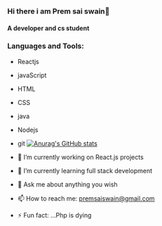 ### Hi there i am Prem sai swain👋
#### A developer and cs student

### Languages and Tools:
- Reactjs
- javaScript
- HTML
- CSS
- java
- Nodejs
- git
[![Anurag's GitHub stats](https://github-readme-stats.vercel.app/api?username=premsaiswain)](https://github.com/anuraghazra/github-readme-stats)




- 🔭 I’m currently working on React.js projects
- 🌱 I’m currently learning full stack development
- 💬 Ask me about anything you wish
- 📫 How to reach me: premsaiswain@gmail.com
- ⚡ Fun fact: ...Php is dying 
